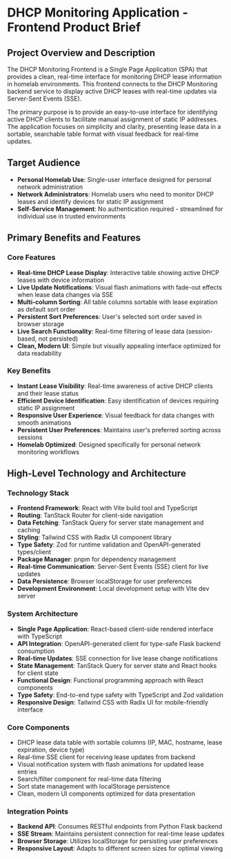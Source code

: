 # DHCP Monitoring Application - Frontend Product Brief

## Project Overview and Description

The DHCP Monitoring Frontend is a Single Page Application (SPA) that provides a clean, real-time interface for monitoring DHCP lease information in homelab environments. This frontend connects to the DHCP Monitoring backend service to display active DHCP leases with real-time updates via Server-Sent Events (SSE).

The primary purpose is to provide an easy-to-use interface for identifying active DHCP clients to facilitate manual assignment of static IP addresses. The application focuses on simplicity and clarity, presenting lease data in a sortable, searchable table format with visual feedback for real-time updates.

## Target Audience

- **Personal Homelab Use**: Single-user interface designed for personal network administration
- **Network Administrators**: Homelab users who need to monitor DHCP leases and identify devices for static IP assignment
- **Self-Service Management**: No authentication required - streamlined for individual use in trusted environments

## Primary Benefits and Features

### Core Features
- **Real-time DHCP Lease Display**: Interactive table showing active DHCP leases with device information
- **Live Update Notifications**: Visual flash animations with fade-out effects when lease data changes via SSE
- **Multi-column Sorting**: All table columns sortable with lease expiration as default sort order
- **Persistent Sort Preferences**: User's selected sort order saved in browser storage
- **Live Search Functionality**: Real-time filtering of lease data (session-based, not persisted)
- **Clean, Modern UI**: Simple but visually appealing interface optimized for data readability

### Key Benefits
- **Instant Lease Visibility**: Real-time awareness of active DHCP clients and their lease status
- **Efficient Device Identification**: Easy identification of devices requiring static IP assignment
- **Responsive User Experience**: Visual feedback for data changes with smooth animations
- **Persistent User Preferences**: Maintains user's preferred sorting across sessions
- **Homelab Optimized**: Designed specifically for personal network monitoring workflows

## High-Level Technology and Architecture

### Technology Stack
- **Frontend Framework**: React with Vite build tool and TypeScript
- **Routing**: TanStack Router for client-side navigation
- **Data Fetching**: TanStack Query for server state management and caching
- **Styling**: Tailwind CSS with Radix UI component library
- **Type Safety**: Zod for runtime validation and OpenAPI-generated types/client
- **Package Manager**: pnpm for dependency management
- **Real-time Communication**: Server-Sent Events (SSE) client for live updates
- **Data Persistence**: Browser localStorage for user preferences
- **Development Environment**: Local development setup with Vite dev server

### System Architecture
- **Single Page Application**: React-based client-side rendered interface with TypeScript
- **API Integration**: OpenAPI-generated client for type-safe Flask backend consumption
- **Real-time Updates**: SSE connection for live lease change notifications
- **State Management**: TanStack Query for server state and React hooks for client state
- **Functional Design**: Functional programming approach with React components
- **Type Safety**: End-to-end type safety with TypeScript and Zod validation
- **Responsive Design**: Tailwind CSS with Radix UI for mobile-friendly interface

### Core Components
- DHCP lease data table with sortable columns (IP, MAC, hostname, lease expiration, device type)
- Real-time SSE client for receiving lease updates from backend
- Visual notification system with flash animations for updated lease entries
- Search/filter component for real-time data filtering
- Sort state management with localStorage persistence
- Clean, modern UI components optimized for data presentation

### Integration Points
- **Backend API**: Consumes RESTful endpoints from Python Flask backend
- **SSE Stream**: Maintains persistent connection for real-time lease updates
- **Browser Storage**: Utilizes localStorage for persisting user preferences
- **Responsive Layout**: Adapts to different screen sizes for optimal viewing
